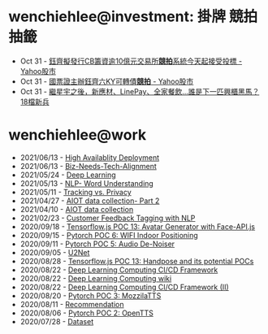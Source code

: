 # wenchiehlee@investment: 掛牌 競拍 抽籤 

<!-- rss start -->
- Oct 31 - [鈺齊擬發行CB籌資逾10億元交易所<b>競拍</b>系統今天起接受投標 - Yahoo股市](https://www.google.com/url?rct=j&sa=t&url=https://tw.stock.yahoo.com/news/%25E9%2588%25BA%25E9%25BD%258A%25E6%2593%25AC%25E7%2599%25BC%25E8%25A1%258Ccb%25E7%25B1%258C%25E8%25B3%2587%25E9%2580%25BE10%25E5%2584%2584%25E5%2585%2583-%25E4%25BA%25A4%25E6%2598%2593%25E6%2589%2580%25E7%25AB%25B6%25E6%258B%258D%25E7%25B3%25BB%25E7%25B5%25B1%25E4%25BB%258A%25E5%25A4%25A9%25E8%25B5%25B7%25E6%258E%25A5%25E5%258F%2597%25E6%258A%2595%25E6%25A8%2599-035033682.html&ct=ga&cd=CAIyIGMyMDFhNDU4NzAzY2ViODg6Y29tLnR3OnpoLVRXOlRX&usg=AOvVaw3c-OzN05rJHqMiHi34_wZe)
- Oct 31 - [國票證主辦鈺齊六KY可轉債<b>競拍</b> - Yahoo股市](https://www.google.com/url?rct=j&sa=t&url=https://tw.stock.yahoo.com/news/%25E5%259C%258B%25E7%25A5%25A8%25E8%25AD%2589%25E4%25B8%25BB%25E8%25BE%25A6-%25E9%2588%25BA%25E9%25BD%258A%25E5%2585%25ADky%25E5%258F%25AF%25E8%25BD%2589%25E5%2582%25B5%25E7%25AB%25B6%25E6%258B%258D-201000553.html&ct=ga&cd=CAIyIGMyMDFhNDU4NzAzY2ViODg6Y29tLnR3OnpoLVRXOlRX&usg=AOvVaw3ItsiHpHST14qMmEQ2qnwn)
- Oct 31 - [繼星宇之後，新應材、LinePay、全家餐飲…誰是下一匹興櫃黑馬？ 18檔新兵](https://www.google.com/url?rct=j&sa=t&url=https://tw.news.yahoo.com/%25E7%25B9%25BC%25E6%2598%259F%25E5%25AE%2587%25E4%25B9%258B%25E5%25BE%258C-%25E6%2596%25B0%25E6%2587%2589%25E6%259D%2590-linepay-%25E5%2585%25A8%25E5%25AE%25B6%25E9%25A4%2590%25E9%25A3%25B2-%25E8%25AA%25B0%25E6%2598%25AF%25E4%25B8%258B-034201434.html&ct=ga&cd=CAIyIDAyOWU0YTc5M2ViOGJkZDQ6Y29tLnR3OnpoLVRXOlRX&usg=AOvVaw10h0DPCYe8Pm9BDgC893WH)
<!-- rss end -->

# wenchiehlee@work
<!-- _feed1_ start -->
- 2021/06/13 - [High Availablity Deployment](https://wenchiehlee.github.io/mkdocs/blog/2021/06/high-availablity-deployment/)
- 2021/06/13 - [Biz-Needs-Tech-Alignment](https://wenchiehlee.github.io/mkdocs/blog/2021/06/biz-needs-tech-alignment/)
- 2021/05/24 - [Deep Learning](https://wenchiehlee.github.io/mkdocs/blog/2021/05/deep-learning/)
- 2021/05/13 - [NLP- Word Understanding](https://wenchiehlee.github.io/mkdocs/blog/2021/05/nlp--word-understanding/)
- 2021/05/11 - [Tracking vs. Privacy](https://wenchiehlee.github.io/mkdocs/blog/2021/05/tracking-vs-privacy/)
- 2021/04/27 - [AIOT data collection- Part 2](https://wenchiehlee.github.io/mkdocs/blog/2021/04/aiot-data-collection--part-2/)
- 2021/04/10 - [AIOT data collection](https://wenchiehlee.github.io/mkdocs/blog/2021/04/aiot-data-collection/)
- 2021/02/23 - [Customer Feedback Tagging with NLP](https://wenchiehlee.github.io/mkdocs/blog/2021/02/customer-feedback-tagging-with-nlp/)
- 2020/09/18 - [Tensorflow.js POC 13: Avatar Generator with Face-API.js](https://wenchiehlee.github.io/mkdocs/blog/2020/09/tensorflowjs-poc-13-avatar-generator-with-face-apijs/)
- 2020/09/15 - [Pytorch POC 6: WIFI Indoor Positioning](https://wenchiehlee.github.io/mkdocs/blog/2020/09/pytorch-poc-6-wifi-indoor-positioning/)
- 2020/09/11 - [Pytorch POC 5: Audio De-Noiser](https://wenchiehlee.github.io/mkdocs/blog/2020/09/pytorch-poc-5-audio-de-noiser/)
- 2020/09/05 - [U2Net](https://wenchiehlee.github.io/mkdocs/blog/2020/09/u2net/)
- 2020/08/28 - [Tensorflow.js POC 13: Handpose and its potential POCs](https://wenchiehlee.github.io/mkdocs/blog/2020/08/tensorflowjs-poc-13-handpose-and-its-potential-pocs/)
- 2020/08/22 - [Deep Learning Computing CI/CD Framework](https://wenchiehlee.github.io/mkdocs/blog/2020/08/deep-learning-computing-cicd-framework/)
- 2020/08/22 - [Deep Learning Computing wiki](https://wenchiehlee.github.io/mkdocs/blog/2020/08/deep-learning-computing-wiki/)
- 2020/08/22 - [Deep Learning Computing CI/CD Framework (II)](https://wenchiehlee.github.io/mkdocs/blog/2020/08/deep-learning-computing-cicd-framework-ii/)
- 2020/08/20 - [Pytorch POC 3: MozzilaTTS](https://wenchiehlee.github.io/mkdocs/blog/2020/08/pytorch-poc-3-mozzilatts/)
- 2020/08/11 - [Recommendation](https://wenchiehlee.github.io/mkdocs/blog/2020/08/recommendation/)
- 2020/08/06 - [Pytorch POC 2: OpenTTS](https://wenchiehlee.github.io/mkdocs/blog/2020/08/pytorch-poc-2-opentts/)
- 2020/07/28 - [Dataset](https://wenchiehlee.github.io/mkdocs/blog/2020/07/dataset/)
<!-- _feed1_ end -->
